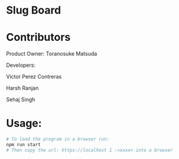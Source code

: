 # Slug Board

# Contributors

Product Owner: Toranosuke Matsuda

Developers:

Victor Perez Contreras

Harsh Ranjan

Sehaj Singh

# Usage:

```bash
# To load the program in a browser run:
npm run start
# Then copy the url: https://localhost 1 :<xxxx> into a browser
```

